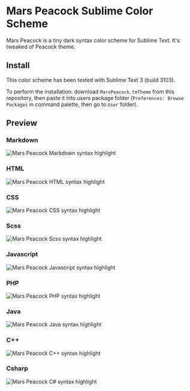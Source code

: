 # Mars Peacock Sublime Color Scheme

Mars Peacock is a tiny dark syntax color scheme for Sublime Text. It's tweaked of Peacock theme.

## Install

This color scheme has been tested with Sublime Text 3 (build 3103).

To perform the installation: download `MarsPeacock.tmTheme` from this repository, then paste it into users package folder (`Preferences: Browse Packages` in command palette, then go to `User` folder).

## Preview

### Markdown

![Mars Peacock Markdown syntax highlight](README.img/preview-markdown.png)

### HTML

![Mars Peacock HTML syntax highlight](README.img/preview-html.png)

### CSS

![Mars Peacock CSS syntax highlight](README.img/preview-css.png)

### Scss

![Mars Peacock Scss syntax highlight](README.img/preview-scss.png)

### Javascript

![Mars Peacock Javascript syntax highlight](README.img/preview-javascript.png)

### PHP

![Mars Peacock PHP syntax highlight](README.img/preview-php.png)

### Java

![Mars Peacock Java syntax highlight](README.img/preview-java.png)

### C++

![Mars Peacock C++ syntax highlight](README.img/preview-cpp.png)

### Csharp

![Mars Peacock C# syntax highlight](README.img/preview-cs.png)
